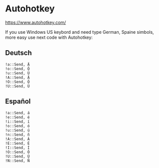 # Autohotkey

https://www.autohotkey.com/

If you use Windows US keybord and need type German, Spaine simbols, more easy use next code with Autohotkey:

## Deutsch
```
!a::Send, Ä
!o::Send, Ö
!u::Send, Ü
!A::Send, Ä
!O::Send, Ö
!U::Send, Ü
```

## Español
```
!a::Send, á
!e::Send, é
!i::Send, í
!o::Send, ó
!u::Send, ú
!n::Send, ñ
!A::Send, Á
!E::Send, É
!I::Send, Í
!O::Send, Ó
!U::Send, Ú
!N::Send, Ñ
```
